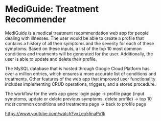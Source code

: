 # MediGuide: Treatment Recommender

MediGuide is a medical treatment recommendation web app for people dealing with illnesses. The user would be able to create a profile that contains a history
of all their symptoms and the severity for each of these symptoms. Based on these inputs, a list of the top 10 most common conditions and treatments will be
generated for the user. Additionally, the user is able to update and delete their profile.

The MySQL database that is hosted through Google Cloud Platform has over a million entries, which ensures a more accurate list of conditions and treatments.
Other features of the web app that improved user functionality includes implementing CRUD operations, triggers, and a stored procedure.

The workflow for the web app goes: login page -> profile page (input symptoms, update or delete previous symptoms, delete profile) -> top 10 most common
conditions and treatments page -> back to profile page

https://www.youtube.com/watch?v=Leo55naPx1k

